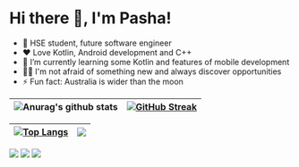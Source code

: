 # Hi there 👋, I'm Pasha!

- 💼 HSE student, future software engineer
- ❤️ Love Kotlin, Android development and C++
- 🌱 I’m currently learning some Kotlin and features of mobile development
- 🏋🏼 I'm not afraid of something new and always discover opportunities
- ⚡ Fun fact: Australia is wider than the moon

| ![Anurag's github stats](https://github-readme-stats.vercel.app/api?username=Pasha831) | [![GitHub Streak](https://github-readme-streak-stats.herokuapp.com/?user=Pasha831&theme=white&hide_border=true)](https://github.com/Pasha831) |
| ------------------------------- | ------------------------------- |

| [![Top Langs](https://github-readme-stats.vercel.app/api/top-langs/?username=Pasha831&layout=compact)](https://github.com/Pasha831/github-readme-stats) | <a href="https://github.com/Pasha831/sfml-pong"> <img align="center" src="https://github-readme-stats.vercel.app/api/pin/?username=Pasha831&repo=sfml-pong&theme=buefy" /> </a> |
| ------------------------------- | ------------------------------- |

[![](https://img.shields.io/badge/-telegram-white?style=for-the-badge&logo=telegram&color=black)](https://t.me/nightshift48)
[![](https://img.shields.io/badge/-vk-white?style=for-the-badge&logo=vk&color=black)](https://vk.com/notuselessman)
[![](https://img.shields.io/badge/-gmail-white?style=for-the-badge&logo=gmail&color=black)](mailto:pashamedvedev03@gmail.com)
